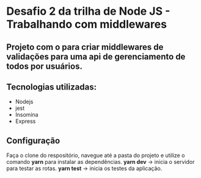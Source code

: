 # Desafio 2 da trilha de Node JS - Trabalhando com middlewares

## Projeto com o para criar middlewares de validações para uma api de gerenciamento de todos por usuários.

## Tecnologias utilizadas:

* Nodejs
* jest
* Insomina
* Express

## Configuração
Faça o clone do respositório, navegue até a pasta do projeto e utilize o comando **yarn** para instalar as dependências.
**yarn dev** -> inicia o servidor para testar as rotas.
**yarn test** -> inicia os testes da aplicação.
